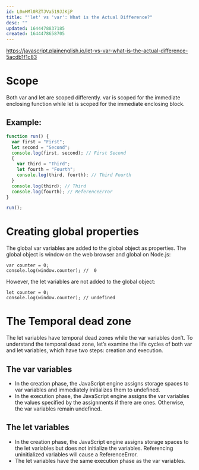 ```yaml
---
id: L0mHMl0RZTJVa519JJKjP
title: "'let' vs 'var': What is the Actual Difference?"
desc: ""
updated: 1644478837185
created: 1644478658705
---
```


https://javascript.plainenglish.io/let-vs-var-what-is-the-actual-difference-5acdb1f1c83

# Scope

Both var and let are scoped differently. var is scoped for the immediate enclosing function while let is scoped for the immediate enclosing block.

## Example:

```javascript
function run() {
  var first = "First";
  let second = "Second";
  console.log(first, second); // First Second
  {
    var third = "Third";
    let fourth = "Fourth";
    console.log(third, fourth); // Third Fourth
  }
  console.log(third); // Third
  console.log(fourth); // ReferenceError
}

run();
```

# Creating global properties

The global var variables are added to the global object as properties. The global object is window on the web browser and global on Node.js:

```javscript
var counter = 0;
console.log(window.counter); //  0
```

However, the let variables are not added to the global object:

```javscript
let counter = 0;
console.log(window.counter); // undefined
```

# The Temporal dead zone

The let variables have temporal dead zones while the var variables don’t. To understand the temporal dead zone, let’s examine the life cycles of both var and let variables, which have two steps: creation and execution.

## The var variables

- In the creation phase, the JavaScript engine assigns storage spaces to var variables and immediately initializes them to undefined.
- In the execution phase, the JavaScript engine assigns the var variables the values specified by the assignments if there are ones. Otherwise, the var variables remain undefined.

## The let variables

- In the creation phase, the JavaScript engine assigns storage spaces to the let variables but does not initialize the variables. Referencing uninitialized variables will cause a ReferenceError.
- The let variables have the same execution phase as the var variables.
